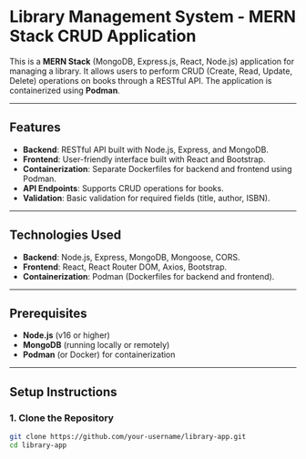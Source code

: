 # **Library Management System - MERN Stack CRUD Application**

This is a **MERN Stack** (MongoDB, Express.js, React, Node.js) application for managing a library. It allows users to perform CRUD (Create, Read, Update, Delete) operations on books through a RESTful API. The application is containerized using **Podman**.

---

## **Features**

- **Backend**: RESTful API built with Node.js, Express, and MongoDB.
- **Frontend**: User-friendly interface built with React and Bootstrap.
- **Containerization**: Separate Dockerfiles for backend and frontend using Podman.
- **API Endpoints**: Supports CRUD operations for books.
- **Validation**: Basic validation for required fields (title, author, ISBN).

---

## **Technologies Used**

- **Backend**: Node.js, Express, MongoDB, Mongoose, CORS.
- **Frontend**: React, React Router DOM, Axios, Bootstrap.
- **Containerization**: Podman (Dockerfiles for backend and frontend).

---

## **Prerequisites**

- **Node.js** (v16 or higher)
- **MongoDB** (running locally or remotely)
- **Podman** (or Docker) for containerization

---

## **Setup Instructions**

### **1. Clone the Repository**

```bash
git clone https://github.com/your-username/library-app.git
cd library-app
```

